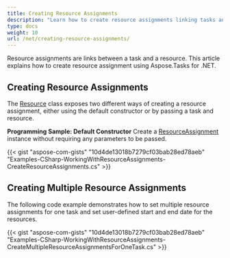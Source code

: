 ```yaml
---
title: Creating Resource Assignments
description: "Learn how to create resource assignments linking tasks and resources in Microsoft Project (MPP/XML) files using Aspose.Tasks for .NET."
type: docs
weight: 10
url: /net/creating-resource-assignments/
---
```


Resource assignments are links between a task and a resource. This article explains how to create resource assignment using Aspose.Tasks for .NET.

## **Creating Resource Assignments**
The [Resource](https://reference.aspose.com/tasks/net/aspose.tasks/resource) class exposes two different ways of creating a resource assignment, either using the default constructor or by passing a task and resource.

**Programming Sample: Default Constructor**
Create a [ResourceAssignment](https://reference.aspose.com/tasks/net/aspose.tasks/resourceassignment) instance without requiring any parameters to be passed.

{{< gist "aspose-com-gists" "10d4de13018b7279cf03bab28ed78aeb" "Examples-CSharp-WorkingWithResourceAssignments-CreateResourceAssignments.cs" >}}

## **Creating Multiple Resource Assignments**
The following code example demonstrates how to set multiple resource assignments for one task and set user-defined start and end date for the resources.

{{< gist "aspose-com-gists" "10d4de13018b7279cf03bab28ed78aeb" "Examples-CSharp-WorkingWithResourceAssignments-CreateMultipleResourceAssignmentsForOneTask.cs" >}}